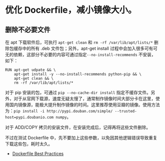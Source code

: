 # 优化 Dockerfile，减小镜像大小。

## 删除不必要文件
在 apt 下载软件后，可执行 `apt-get clean` 和 `rm -rf /var/lib/apt/lists/*` 删除包缓存中的所有 .deb 文件包；另外，apt-get install 过程中会加入很多可有可无的依赖，这部分不必要的内容可通过指定`--no-install-recommends` 不安装，如下：
```
RUN apt-get udpate && \
    apt-get install -y --no-install-recommends python-pip && \
    apt-get clean && \
    rm -rf /var/lib/apt/lists/*
```

对于 pip 安装的包，可通过 `pip --no-cache-dir install` 指定不缓存文件。另外，对于从官网下载源，速度无疑太慢了，通常制作镜像时间大部分卡在这里，使用国内镜像源，能极大提升制作镜像的时间。这里推荐使用豆瓣的镜像。使用方法为：`pip install -i http://pypi.douban.com/simple/ --trusted-host=pypi.doubanio.com numpy`。

对于 ADD/COPY 拷贝的安装文件，在安装完成后，记得再将这些文件删除。

不过在测试 Dockerfile 中，先不要加上这些参数，以免因其他逻辑错误导致重复下载这些包，耗时太久。

- [Dockerfile Best Practices](http://crosbymichael.com/dockerfile-best-practices.html)
